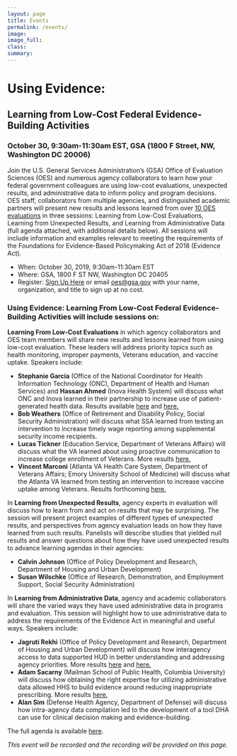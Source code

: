 ```yaml
---
layout: page
title: Events
permalink: /events/
image:
image_full: 
class:
summary: 
---
```

# Using Evidence: 
## Learning from Low-Cost Federal Evidence-Building Activities 
### October 30, 9:30am-11:30am EST, GSA (1800 F Street, NW, Washington DC 20006)


Join the U.S. General Services Administration’s (GSA) Office of Evaluation Sciences (OES) and numerous agency collaborators to learn how your federal government colleagues are using low-cost evaluations, unexpected results, and administrative data to inform policy and program decisions. OES staff, collaborators from multiple agencies, and distinguished academic partners will present new results and lessons learned from over <a href="https://oes.gsa.gov/work/">10 OES evaluations</a> in three sessions: Learning from Low-Cost Evaluations, Learning from Unexpected Results, and Learning from Administrative Data (full agenda attached, with additional details below). All sessions will include information and examples relevant to meeting the requirements of the Foundations for Evidence-Based Policymaking Act of 2018 (Evidence Act). 
 - When: October 30, 2019, 9:30am-11:30am EST
 - Where: GSA, 1800 F ST NW, Washington DC 20405 
 - Register: <a href="https://forms.gle/zirEH9upRHFdQ7CX6">Sign Up Here</a> or email oes@gsa.gov with your name, organization, and title to sign up at no cost.

### Using Evidence: Learning From Low-Cost Federal Evidence-Building Activities will include sessions on: 

**Learning From Low-Cost Evaluations**
in which agency collaborators and OES team members  will share new results and lessons learned from using low-cost evaluation. These leaders will address priority topics such as health monitoring, improper payments, Veterans education, and vaccine uptake. Speakers include: 

  - **Stephanie Garcia** (Office of the National Coordinator for Health Information Technology (ONC), Department of Health and Human Services) and **Hassan Ahmed** (Inova Health System) will discuss what ONC and Inova learned in their partnership to increase use of patient-generated health data. Results available <a href="https://oes.gsa.gov/projects/patient-health-data-patient-reminders/">here</a> and <a href="https://oes.gsa.gov/projects/patient-health-data-provider-encouragement/">here.</a> 
  - **Bob Weathers** (Office of Retirement and Disability Policy, Social Security Administration) will discuss what SSA learned from testing an intervention to increase timely wage reporting among supplemental security income recipients.
  - **Lucas Tickner** (Education Service, Department of Veterans Affairs) will discuss what the VA learned about using proactive communication to increase college enrollment of Veterans. More results <a href="https://oes.gsa.gov/projects/gi-bill-proactive-communication/">here.</a>
  - **Vincent Marconi** (Atlanta VA Health Care System, Department of Veterans Affairs; Emory University School of Medicine) will discuss what the Atlanta VA learned from testing an intervention to increase vaccine uptake among Veterans. Results forthcoming <a href="https://oes.gsa.gov/projects/increasing-adult-vaccines-atlanta-va/">here.</a>

In **Learning from Unexpected Results**, agency experts in evaluation will discuss how to learn from and act on results that may be surprising. The session will present project examples of different types of unexpected results, and perspectives from agency evaluation leads on how they have learned from such results.  Panelists will describe studies that yielded null results and answer questions about how they have used unexpected results to advance learning agendas in their agencies:
  - **Calvin Johnson** (Office of Policy Development and Research, Department of Housing and Urban Development) 
  - **Susan Wilschke** (Office of Research, Demonstration, and Employment Support, Social Security Administration) 

In **Learning from Administrative Data**, agency and academic collaborators will share the varied ways  they have used administrative data in programs and evaluation. This session will highlight how to use administrative data to address the requirements of the Evidence Act in meaningful and useful ways. Speakers include: 
  - **Jagruti Rekhi** (Office of Policy Development and Research, Department of Housing and Urban Development) will discuss how interagency access to data supported HUD in better understanding and addressing agency priorities. More results <a href="https://oes.gsa.gov/projects/increasing-fafsa-completion-nycha/">here</a> and <a href="https://oes.gsa.gov/projects/increasing-fafsa-completion-seattle-and-king-county/">here.</a>
  - **Adam Sacarny** (Mailman School of Public Health, Columbia University) will discuss how obtaining the right expertise for utilizing administrative data allowed HHS to build evidence around reducing inappropriate prescribing. More results <a href="https://oes.gsa.gov/projects/quetiapine-prescribing/">here.</a> 
  - **Alan Sim** (Defense Health Agency, Department of Defense) will discuss how intra-agency data compilation led to the development of a tool DHA can use for clinical decision making and evidence-building. 
 
 The full agenda is available <a href="{{ '/assets/files/using-evidence-agenda.pdf' | prepend: site.baseurl }}">here</a>.
 
*This event will be recorded and the recording will be provided on this page.*
